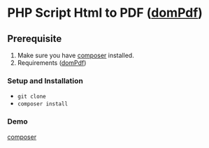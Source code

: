 # PHP Script Html to PDF ([domPdf](https://github.com/dompdf/dompdf))

## Prerequisite
1. Make sure you have [composer](https://getcomposer.org/download/) installed.
2. Requirements ([domPdf](https://github.com/dompdf/dompdf))

### Setup and Installation
- `git clone`
- `composer install`

### Demo
[composer](http://cryption.hovhanj0.beget.tech/pdf/)